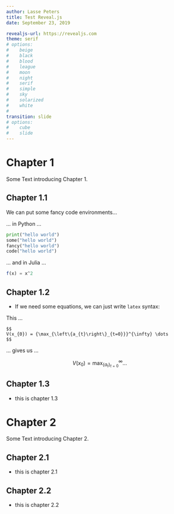 ```yaml
---
author: Lasse Peters
title: Test Reveal.js
date: September 23, 2019

revealjs-url: https://revealjs.com
theme: serif
# options:
#    beige
#    black
#    blood
#    league
#    moon
#    night
#    serif
#    simple
#    sky
#    solarized
#    white
#
transition: slide
# options:
#    cube
#    slide
---
```


# Chapter 1

Some Text introducing Chapter 1.

## Chapter 1.1

We can put some fancy code environments...

... in Python ...

```python
print("hello world")
some("hello world")
fancy("hello world")
code("hello world")
```
... and in Julia ...

```julia
f(x) = x^2
```

## Chapter 1.2

- If we need some equations, we can just write `latex` syntax:

This ...

```makrdown
$$
V(x_{0}) = {\max_{\left\{a_{t}\right\}_{t=0}}}^{\infty} \dots
$$
```

... gives us ...

$$
V(x_{0}) = {\max_{\left\{a_{t}\right\}_{t=0}}}^{\infty} \dots
$$


## Chapter 1.3

- this is chapter 1.3

# Chapter 2

Some Text introducing Chapter 2.

## Chapter 2.1

- this is chapter 2.1

## Chapter 2.2

- this is chapter 2.2
